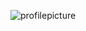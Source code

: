 ![profilepicture](https://www.google.com/url?sa=i&url=https%3A%2F%2Fwww.picuki.com%2Ffollowers%2Ftmyuliana&psig=AOvVaw0lxhfW6ETS6XQUWBXvhPUu&ust=1613122563039000&source=images&cd=vfe&ved=0CAIQjRxqFwoTCOCVloDE4e4CFQAAAAAdAAAAABAD)
